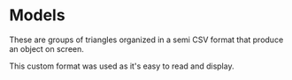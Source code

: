 # Models
These are groups of triangles organized in a semi CSV format that produce an object on screen.

This custom format was used as it's easy to read and display.